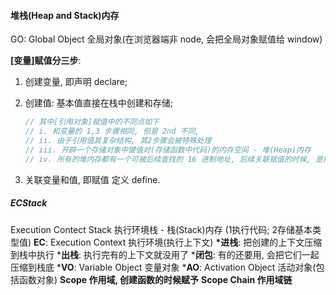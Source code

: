 #### 堆栈(Heap and Stack)内存

GO: Global Object 全局对象(在浏览器端非 node, 会把全局对象赋值给 window)
	

**[变量]赋值分三步**:

1. 创建变量, 即声明 declare; 

2. 创建值: 基本值直接在栈中创建和存储;
	
	```js
	// 其中[引用对象]赋值中的不同点如下
	// i. 和变量的 1,3 步骤相同, 但是 2nd 不同,
	// ii. 由于引用值其复杂结构, 其2步骤会被特殊处理
	// iii. 开辟一个存储对象中键值对(存储函数中代码)的内存空间 - 堆(Heap)内存
	// iv. 所有的堆内存都有一个可被后续查找的 16 进制地址, 后续关联赋值的时候, 是把堆内存地址给予变量而操作的.
	```
	
3. 关联变量和值, 即赋值 定义 define.



##### ECStack

Execution Contect Stack 执行环境栈 - 栈(Stack)内存 (1执行代码; 2存储基本类型值)
**EC**: Execution Context 执行环境(执行上下文)
**\*进栈**: 把创建的上下文压缩到栈中执行
***出栈**: 执行完有的上下文就没用了
***闭包**: 有的还要用, 会把它们一起压缩到栈底
***VO**: Variable Object 变量对象
***AO**: Activation Object 活动对象(包括函数对象)
**Scope 作用域, 创建函数的时候赋予**
**Scope Chain 作用域链**